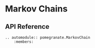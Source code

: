 Markov Chains
=============

API Reference
-------------

```eval_rst
.. automodule:: pomegranate.MarkovChain
	:members:
```